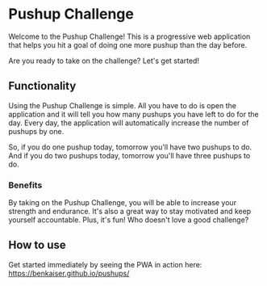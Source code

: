 # Pushup Challenge

Welcome to the Pushup Challenge! This is a progressive web application that helps you hit a goal of doing one more pushup than the day before.

Are you ready to take on the challenge? Let's get started!

## Functionality

Using the Pushup Challenge is simple. All you have to do is open the application and it will tell you how many pushups you have left to do for the day. Every day, the application will automatically increase the number of pushups by one.

So, if you do one pushup today, tomorrow you'll have two pushups to do. And if you do two pushups today, tomorrow you'll have three pushups to do.

### Benefits

By taking on the Pushup Challenge, you will be able to increase your strength and endurance. It's also a great way to stay motivated and keep yourself accountable. Plus, it's fun! Who doesn't love a good challenge?

## How to use

Get started immediately by seeing the PWA in action here: https://benkaiser.github.io/pushups/
